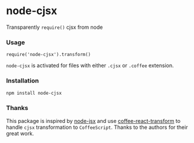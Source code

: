 node-cjsx
=========

Transparently `require()` cjsx from node

### Usage

`require('node-cjsx').transform()`

`node-cjsx` is activated for files with either `.cjsx` or `.coffee` extension.

### Installation
```bash
npm install node-cjsx
```

### Thanks
This package is inspired by [node-jsx](https://github.com/petehunt/node-jsx) and use [coffee-react-transform](https://github.com/jsdf/coffee-react-transform) to handle `cjsx` transformation to `CoffeeScript`.
Thanks to the authors for their great work.
